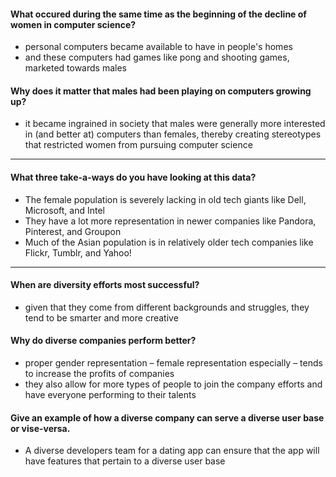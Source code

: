#### What occured during the same time as the beginning of the decline of women in computer science?
- personal computers became available to have in people's homes
- and these computers had games like pong and shooting games, marketed towards males
#### Why does it matter that males had been playing on computers growing up?
- it became ingrained in society that males were generally more interested in (and better at) computers than females, thereby creating stereotypes that restricted women from pursuing computer science

---

#### What three take-a-ways do you have looking at this data?
- The female population is severely lacking in old tech giants like Dell, Microsoft, and Intel
- They have a lot more representation in newer companies like Pandora, Pinterest, and Groupon
- Much of the Asian population is in relatively older tech companies like Flickr, Tumblr, and Yahoo!

---

#### When are diversity efforts most successful?
- given that they come from different backgrounds and struggles, they tend to be smarter and more creative
#### Why do diverse companies perform better?
- proper gender representation – female representation especially – tends to increase the profits of companies
- they also allow for more types of people to join the company efforts and have everyone performing to their talents
#### Give an example of how a diverse company can serve a diverse user base or vise-versa.
- A diverse developers team for a dating app can ensure that the app will have features that pertain to a diverse user base
